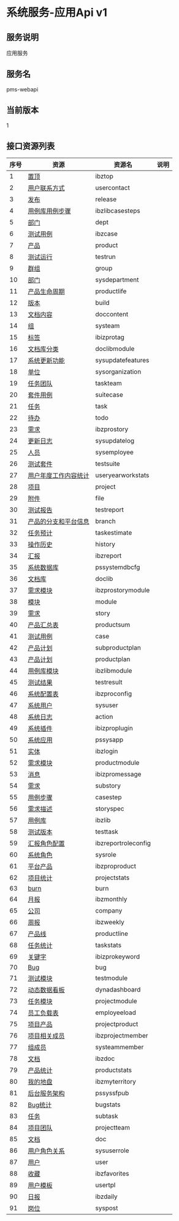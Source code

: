 
# 系统服务-应用Api v1
## 服务说明
应用服务

## 服务名
pms-webapi

## 当前版本
1

## 接口资源列表
| 序号 | 资源 | 资源名 | 说明 |
| ---- | ---- | ---- | ---- |
| 1 | [置顶](1/IbzTop) | ibztop |  |
| 2 | [用户联系方式](1/UserContact) | usercontact |  |
| 3 | [发布](1/Release) | release |  |
| 4 | [用例库用例步骤](1/IbzLibCaseSteps) | ibzlibcasesteps |  |
| 5 | [部门](1/Dept) | dept |  |
| 6 | [测试用例](1/IbzCase) | ibzcase |  |
| 7 | [产品](1/Product) | product |  |
| 8 | [测试运行](1/TestRun) | testrun |  |
| 9 | [群组](1/Group) | group |  |
| 10 | [部门](1/SysDepartment) | sysdepartment |  |
| 11 | [产品生命周期](1/ProductLife) | productlife |  |
| 12 | [版本](1/Build) | build |  |
| 13 | [文档内容](1/DocContent) | doccontent |  |
| 14 | [组](1/SysTeam) | systeam |  |
| 15 | [标签](1/IBIZProTag) | ibizprotag |  |
| 16 | [文档库分类](1/DocLibModule) | doclibmodule |  |
| 17 | [系统更新功能](1/SysUpdateFeatures) | sysupdatefeatures |  |
| 18 | [单位](1/SysOrganization) | sysorganization |  |
| 19 | [任务团队](1/TaskTeam) | taskteam |  |
| 20 | [套件用例](1/SuiteCase) | suitecase |  |
| 21 | [任务](1/Task) | task |  |
| 22 | [待办](1/Todo) | todo |  |
| 23 | [需求](1/IBZProStory) | ibzprostory |  |
| 24 | [更新日志](1/SysUpdateLog) | sysupdatelog |  |
| 25 | [人员](1/SysEmployee) | sysemployee |  |
| 26 | [测试套件](1/TestSuite) | testsuite |  |
| 27 | [用户年度工作内容统计](1/UserYearWorkStats) | useryearworkstats |  |
| 28 | [项目](1/Project) | project |  |
| 29 | [附件](1/File) | file |  |
| 30 | [测试报告](1/TestReport) | testreport |  |
| 31 | [产品的分支和平台信息](1/Branch) | branch |  |
| 32 | [任务预计](1/TaskEstimate) | taskestimate |  |
| 33 | [操作历史](1/History) | history |  |
| 34 | [汇报](1/IbzReport) | ibzreport |  |
| 35 | [系统数据库](1/PSSystemDBCfg) | pssystemdbcfg |  |
| 36 | [文档库](1/DocLib) | doclib |  |
| 37 | [需求模块](1/IBZProStoryModule) | ibzprostorymodule |  |
| 38 | [模块](1/Module) | module |  |
| 39 | [需求](1/Story) | story |  |
| 40 | [产品汇总表](1/ProductSum) | productsum |  |
| 41 | [测试用例](1/Case) | case |  |
| 42 | [产品计划](1/SubProductPlan) | subproductplan |  |
| 43 | [产品计划](1/ProductPlan) | productplan |  |
| 44 | [用例库模块](1/IbzLibModule) | ibzlibmodule |  |
| 45 | [测试结果](1/TestResult) | testresult |  |
| 46 | [系统配置表](1/IbzproConfig) | ibzproconfig |  |
| 47 | [系统用户](1/SysUser) | sysuser |  |
| 48 | [系统日志](1/Action) | action |  |
| 49 | [系统插件](1/IBIZProPlugin) | ibizproplugin |  |
| 50 | [系统应用](1/PSSysApp) | pssysapp |  |
| 51 | [实体](1/IbzLogin) | ibzlogin |  |
| 52 | [需求模块](1/ProductModule) | productmodule |  |
| 53 | [消息](1/IBIZProMessage) | ibizpromessage |  |
| 54 | [需求](1/SubStory) | substory |  |
| 55 | [用例步骤](1/CaseStep) | casestep |  |
| 56 | [需求描述](1/StorySpec) | storyspec |  |
| 57 | [用例库](1/IbzLib) | ibzlib |  |
| 58 | [测试版本](1/TestTask) | testtask |  |
| 59 | [汇报角色配置](1/IbzReportRoleConfig) | ibzreportroleconfig |  |
| 60 | [系统角色](1/SysRole) | sysrole |  |
| 61 | [平台产品](1/IBZProProduct) | ibzproproduct |  |
| 62 | [项目统计](1/ProjectStats) | projectstats |  |
| 63 | [burn](1/Burn) | burn |  |
| 64 | [月报](1/IbzMonthly) | ibzmonthly |  |
| 65 | [公司](1/Company) | company |  |
| 66 | [周报](1/IbzWeekly) | ibzweekly |  |
| 67 | [产品线](1/ProductLine) | productline |  |
| 68 | [任务统计](1/TaskStats) | taskstats |  |
| 69 | [关键字](1/IBIZProKeyword) | ibizprokeyword |  |
| 70 | [Bug](1/Bug) | bug |  |
| 71 | [测试模块](1/TestModule) | testmodule |  |
| 72 | [动态数据看板](1/DynaDashboard) | dynadashboard |  |
| 73 | [任务模块](1/ProjectModule) | projectmodule |  |
| 74 | [员工负载表](1/EmpLoyeeload) | employeeload |  |
| 75 | [项目产品](1/ProjectProduct) | projectproduct |  |
| 76 | [项目相关成员](1/IbzProjectMember) | ibzprojectmember |  |
| 77 | [组成员](1/SysTeamMember) | systeammember |  |
| 78 | [文档](1/IBzDoc) | ibzdoc |  |
| 79 | [产品统计](1/ProductStats) | productstats |  |
| 80 | [我的地盘](1/IbzMyTerritory) | ibzmyterritory |  |
| 81 | [后台服务架构](1/PSSysSFPub) | pssyssfpub |  |
| 82 | [Bug统计](1/BugStats) | bugstats |  |
| 83 | [任务](1/SubTask) | subtask |  |
| 84 | [项目团队](1/ProjectTeam) | projectteam |  |
| 85 | [文档](1/Doc) | doc |  |
| 86 | [用户角色关系](1/SysUserRole) | sysuserrole |  |
| 87 | [用户](1/User) | user |  |
| 88 | [收藏](1/IbzFavorites) | ibzfavorites |  |
| 89 | [用户模板](1/UserTpl) | usertpl |  |
| 90 | [日报](1/IbzDaily) | ibzdaily |  |
| 91 | [岗位](1/SysPost) | syspost |  |

